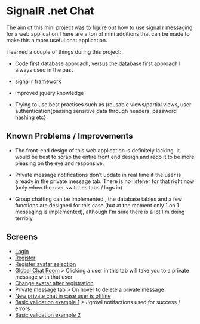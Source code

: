 # SignalR .net Chat 

The aim of this mini project was to figure out how to use signal r messaging for a web application.There are a ton of mini additions that can be made to make this a more useful chat application. 

I learned a couple of things during this project:

- Code first database approach, versus the database first approach I always used in the past

- signal r framework 

- improved jquery knowledge 

- Trying to use best practises such as (reusable views/partial views, user authentication{passing sensitive data through headers, password hashing etc}

## Known Problems / Improvements

- The front-end design of this web application is definitely lacking. It would be best to scrap the entire front end design and redo it to be more pleasing on the eye and responsive.

- Private message notifications don't update in real time if the user is already in the private message tab. There is no listener for that right now (only when the user switches tabs / logs in) 

- Group chatting can be implemented , the database tables and a few functions are designed for this case (but at the moment only 1 on 1 messaging is implemented), although I'm sure there is a lot I'm doing terribly.



## Screens

- [Login](https://imgur.com/HabnXcJ)
- [Register](https://imgur.com/IToqQAn)
- [Register avatar selection](https://imgur.com/bISiMAt)
- [Global Chat Room](https://imgur.com/ArPAHz0) > Clicking a user in this tab will take you to a private message with that user
- [Change avatar after registration](https://imgur.com/6r9KcnJ)
- [Private message tab](https://imgur.com/X8YjeOV) > On hover to delete a private message
- [New private chat in case user is offline](https://imgur.com/nTWBGtN) 
- [Basic validation example 1](https://imgur.com/IToqQAn) > Jgrowl notifactions used for success / errors
- [Basic validation example 2](https://imgur.com/7hYCm2S)





